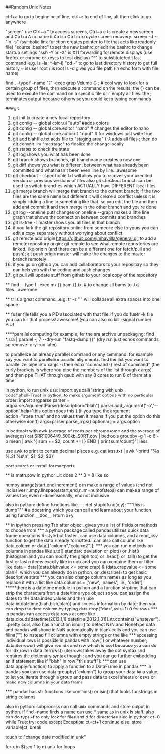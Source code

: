 ##Random Unix Notes

ctrl+a to go to beginning of line, ctrl+e to end of line, alt then click to go anywhere

"screen" use Ctrl+a " to access screens, Ctrl+a c to create a new screen and Ctrl+a A to name it Ctrl+a Ctrl+a to cycle
screen recovery: screen -d -r
"ln -s" (symbolic link function creates pointer to file that acts like readonly file)
"source .bashrc" to set the new bashrc or edit the bashrc to change startup settings
"ssh -Y or -X" is X11 forwarding for remote displays (use firefox or chrome or xeyes to test display)
"^" to substitute/edit last command (e.g. ls -la; ^-ls^-l)
"cd -" to go to last directory
history to get full history
~ is user root
/ is root
ls -d gives you file path (in echo form with file name)

find . -type f -name "*1*" -exec grep Volume {} \;  # cool way to look for a certain group of files, then execute a command on the results; the {} can be used to execute the command on a specific file or if empty all files.  the \; terminates output because otherwise you could keep typing commands

###git
1. git init to create a new local repository
2. git config -- global color.ui "auto" #adds colors
3. git config -- global core.editor "nano" # changes the editor to nano
4. git config -- global core.autocrlf "input" # for windows just write true
5. git add blahfile.txt adds file to "staging area" (-A adds all files); then do git commit -m "message" to finalize the
change locally
6. git status to check the state
7. git log shows you what has been done
8. git branch shows branches, git branchname creates a new one; 
9. git diff shows you what is different between what has already been committed and what hasn't been even line by line...awesome
10. git checkout -- specificfile.txt will allow you to recover your unedited version or previous versions of files also git checkout branch can be used to switch branches which ACTUALLY have DIFFERENT local files
11. git merge branch will merge that branch to the current branch; if the two files are the same name but different it will create a conflict unless it is simply adding a line or something like that.  so you edit the file and then add and commit it and then merge in the other branch and you're done 
12. git log --oneline puts changes on oneline --graph makes a little line graph that shows the connection between commits and branches
13. git ls-tree -r master shows you all files in that branch
14. if you fork the git repository online from someone else to yours you can edit a copy separately without worrying about conflict
15. git remote add origin https://github.com/jimhavrilla/general.git to add a remote repository origin; git remote to see what remote repositories are linked, like origin (and there can be a different one for fetch/pull and push); git push origin master will make the changes to the master branch remotely
16. if you go on github you can add collaborators to your repository so they can help you with the coding and push changes
17. git pull will update stuff from github to your local copy of the repository

** find . -type f -exec mv {}.bam {}.txt # to change all bams to .txt files...awesome

** tr is a great command...e.g. tr -s " " will collapse all extra spaces into one space

** fuser file tells you a PID associated with that file.  if you do fuser -k file you can kill that process!  awesome!  (you can also do kill -signal number PID)

****parallel computing
for example, for the sra archive unpackaging:
find *.sra | parallel -j 7 --dry-run "fastq-dump {}" (dry run just echos commands so remove -dry-run later)

to parallelize an already parallel command or any command:
for example say you want to parallelize parallel alignments.  find the list you want to parallelize, pipe into xargs -i then echo "command {} rest of command" (the curly brackets is where you pipe the members of the list through x args) and then pipe THAT through qsub with say 8 cores to run 8 of them at a time

in python, to run unix use:
import sys
call("string with unix code",shell=True)
in python, to make argument options with no particular order:
import argparse
parser = argparse.ArgumentParser(description="blah")
parser.add_argument('-o','--option',help='this option does this') (if you type the argument action="store_true" and no values then it means if you put the option do this otherwise don't)
args=parser.parse_args()
optionarg = args.option

in bedtools with awk (average of reads per chromosome and the average of averages)
cat SRR1006449_500kb_SORT.cov | bedtools groupby -g 1 -c 6 -o mean | awk '{ sum += $2; count +=1 } END { print sum/count}' | less

use awk to print to certain decimal places
e.g. cat less.txt | awk '{printf "%s %.2f %s\n", $1, $2, $3}'

port search or install for macports

\** is math.pow in python...it does 2 ** 3 = 8 like so

numpy.arange(start,end,increment) can make a range of values (end not inclusive)
numpy.linspace(start,end,num=numofsteps) can make a range of values too, even n-dimensionally, end not inclusive

also in python: define functions like ---
def stupidfunc(x,y):
	"""this is dumb""" # a docstring which you can call and learn about your function using function.\_\_doc\_\_
	return x+y

** in ipython pressing Tab after object. gives you a list of fields or methods to choose from
*** a python package called pandas utilizes quick data frame operations R-style but faster...can use data.columns, and a read_csv function to get the data already formatted...can also call column like data.column or data[["column","column2"]]; 
*** you can run methods on columns in pandas like s.td() standard deviation or .plot() or .hist() (histogram and you can modify the graph too) or .head() or .tail() to get the first or last n items exactly like in unix and you can combine them or filter like data = data[(data.blahvalue <= some crap) & (data.crapvalue <= some blah)], which you can already do in python, or .describe() to get basic descriptive stats
*** you can also change column names as long as you replace it with a list like data.columns = ['new', 'names', 'in', 'order']
*****there is a datetime module in python and a function strptime that can strip the characters from a date/time type object so you can assign the dates to the data.index values and then use data.ix[datetime(blah,blah,blah)] and access information by date; then you can drop the date column by typing data.drop("date",axis=1) 0 for rows
*** in pandas can access data rows at once like data.clouds[datetime(2012,1,1):datetime(2012,1,31)].str.contains("whatever")...pretty cool, also has a function isnull() to detect NaN and Nonetype data and pandas will shove in NaN automatically in blank cells and you can use fillna("") to instead fill columns with empty strings or the like
*** accessing individual rows is possible in pandas with irow(1) or whatever number; data.iterrows() will give you idx and row which is cool because you can do for idx,row in data.iterrows() (iterrows takes away the dot syntax and requires the dictionary syntax though): and you can go further embedding an if statement like if "blah" in row["this stuff"]:
*** can use data.apply(function) to apply a function to a DataFrame in pandas
*** in pandas you can use data.groupby("column") to group your data by a value, to let you iterate through a group and pass data to excel sheets or csvs or make new columns in your data frame

*** pandas has str functions like contains() or isin() that looks for strings in string columns

also in python: subprocess can call unix commands and store output in python. if 
find -name finds a name can use * same as in unix ls stuff.  also can do type -f to only look for files and d for directories
also in python:
	ct=0
	while True:
		try:
			code
		except Exception:
			ct=ct+1
			continue
		else:
			store variable[ct]
			break

touch to "change date modified in unix"

for x in $(seq 1 to n) unix for loops
